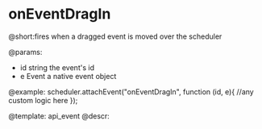 onEventDragIn
=============

@short:fires when a dragged event is moved over the scheduler
	

@params:
- id	string	the event's id
- e		Event	a native event object


@example:
scheduler.attachEvent("onEventDragIn", function (id, e){
	//any custom logic here
});



@template:	api_event
@descr: 

